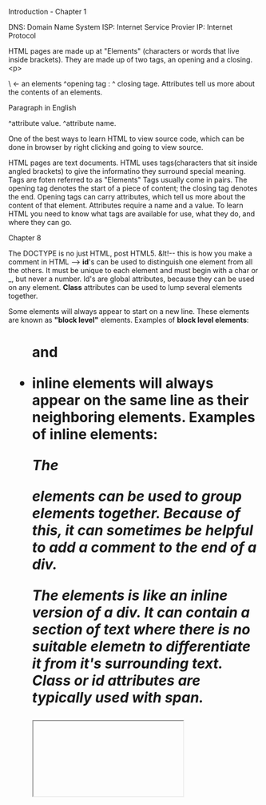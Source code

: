 Introduction - Chapter 1

DNS: Domain Name System
ISP: Internet Service Provier
IP: Internet Protocol

HTML pages are made up at "Elements" (characters or words that live inside brackets). They are made up of two tags, an opening and a closing.
\<p>            </p>\ <- an elements
^opening tag : ^ closing tage.
Attributes tell us more about the contents of an elements.

<p lang="en-us"> Paragraph in English</p>
           ^attribute value.
    ^attribute name.

One of the best ways to learn HTML to view source code, which can be done in browser by right clicking and going to view source.

HTML pages are text documents.
HTML uses tags(characters that sit inside angled brackets) to give the informatino they surround special meaning.
Tags are foten referred to as "Elements"
Tags usually come in pairs. The opening tag denotes the start of a piece of content; the closing tag denotes the end.
Opening tags can carry attributes, which tell us more about the content of that element.
Attributes require a name and a value.
To learn HTML you need to know what tags are available for use, what they do, and where they can go.

Chapter 8

The DOCTYPE is no just HTML, post HTML5.
&lt!-- this is how you make a comment in HTML -->
**id**'s can be used to distinguish one element from all the others. It must be unique to each element and must begin with a char or _, but never a number.
Id's are global attributes, because they can be used on any element.
**Class** attributes can be used to lump several elements together.

Some elements will always appear to start on a new line. These elements are known as **"block level"** elements.
Examples of **block level elements**: <h1> <p> <ul> and <li>

**inline** elements will always appear on the same line as their neighboring elements.
Examples of **inline** elements: <a> <b> <em> <img>

The **<div>** elements can be used to group elements together. Because of this, it can sometimes be helpful to add a comment to the end of a div.

The **<span>** elements is like an inline version of a div. It can contain a section of text where there is no suitable elemetn to differentiate it from it's surrounding text.
**Class** or **id** attributes are typically used with span.

**<iframe>** is a little window inside the page. It's used to embed (think google maps page, where the map is embedded into the page).
**iframe attributes**
src: specifies the URL of the page to show in the frame.
height: height of iframe in pixels.
width: wide of irame in pixels.
seamless: applied to iframe where scrollbars are not desired. It does not need a value, but is often given a value of "seamless".

**<meta>** elements live inside the head. It contains information about the web page. The most common attributes in meta are **name** and **content**

Pre-defined values of **name**
**description**: Contains a description of the page. May be visible in search results. Maximum of 155 chars.
**keywords**:  list of coma seperated keywords that users might use to find the page.
**robots**: Indicates whether search engines should add this page to their search results. **noindex** is used in content to note if page should not appear in searches. **nofollow** is used to note that the page should appear in searches but the links within the page should not.

The **http-equiv** and **content** also appear as pairs. 
Pre-defined values of **http-equiv**
**author**: the author of the page.
**pragma**: Prevents broswer from caching the page.
**expires**: Because browsers often cache pages, the **expires** value indicates when the page should no longer be cached.
**expires format**: content="Fri, 04, Apr 2014 23:59:59 GMT"

Escape Characters (full list on pg194)
<: &lt: &#60
>: &gt: &#62
&: &amp: &#38
": &quot: &#34

DOCTYPES tell browser which version of HTML you are using.

You can add comments to your code between <!-- and --> markers.

The id and class attributes allow you to indentify particular elements.

The <div> and <span> elements allow you to group block-level and inline elements together.

<iframes> cut windows into your web pages through which other pages can e displayed.

The <meta> tag allows  you to supply all kinds of informatino about your web page.

Escape charactes are used to include special characters in  your pages such as <, >, and copyright.